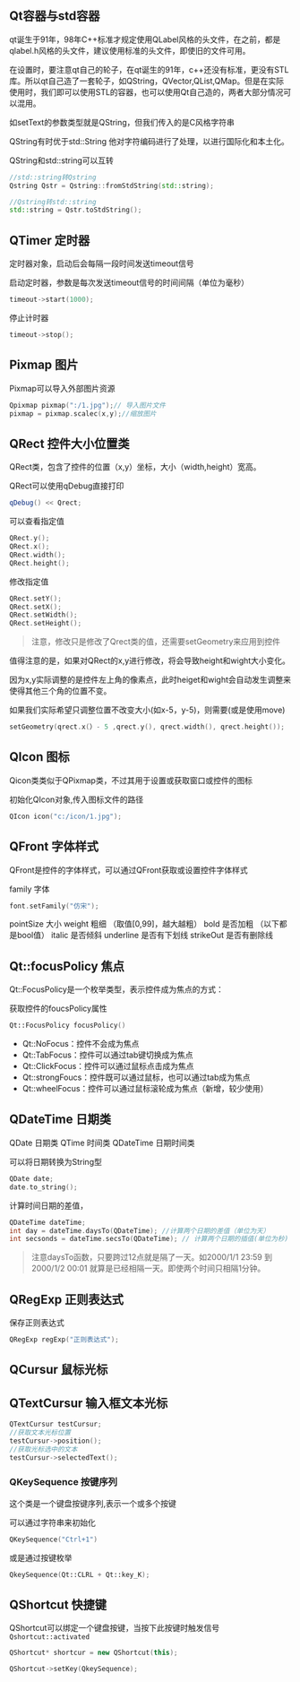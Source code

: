 ## Qt容器与std容器

qt诞生于91年，98年C++标准才规定使用QLabel风格的头文件，在之前，都是qlabel.h风格的头文件，建议使用标准的头文件，即使旧的文件可用。

在设置时，要注意qt自己的轮子，在qt诞生的91年，c++还没有标准，更没有STL库。所以qt自己造了一套轮子，如QString，QVector,QList,QMap。但是在实际使用时，我们即可以使用STL的容器，也可以使用Qt自己造的，两者大部分情况可以混用。

如setText的参数类型就是QString，但我们传入的是C风格字符串

 QString有时优于std::String 他对字符编码进行了处理，以进行国际化和本土化。

QString和std::string可以互转

```C++
//std::string转Qstring
Qstring Qstr = Qstring::fromStdString(std::string);

//Qstring转std::string
std::string = Qstr.toStdString();
```
 
## QTimer 定时器

定时器对象，启动后会每隔一段时间发送timeout信号

启动定时器，参数是每次发送timeout信号的时间间隔（单位为毫秒）
```C++
timeout->start(1000);
```

停止计时器
```C++
timeout->stop();
```
## Pixmap 图片

Pixmap可以导入外部图片资源
```C++
Qpixmap pixmap(":/1.jpg");// 导入图片文件
pixmap = pixmap.scalec(x,y);//缩放图片
```

## QRect 控件大小位置类

 QRect类，包含了控件的位置（x,y）坐标，大小（width,height）宽高。
 
QRect可以使用qDebug直接打印
```C++
qDebug() << Qrect;
```

可以查看指定值
```C++
QRect.y();
QRect.x();
QRect.width();
QRect.height();
```

修改指定值
```C++
QRect.setY();
QRect.setX();
QRect.setWidth();
QRect.setHeight();
```

> 注意，修改只是修改了Qrect类的值，还需要setGeometry来应用到控件


值得注意的是，如果对QRect的x,y进行修改，将会导致height和wight大小变化。

因为x,y实际调整的是控件左上角的像素点，此时heiget和wight会自动发生调整来使得其他三个角的位置不变。

如果我们实际希望只调整位置不改变大小(如x-5，y-5)，则需要(或是使用move)
```C++
setGeometry(qrect.x(）- 5 ,qrect.y(), qrect.width(), qrect.height());
```

## QIcon 图标

Qicon类类似于QPixmap类，不过其用于设置或获取窗口或控件的图标

初始化QIcon对象,传入图标文件的路径
```C++
QIcon icon("c:/icon/1.jpg");
```

## QFront 字体样式

QFront是控件的字体样式，可以通过QFront获取或设置控件字体样式

family 字体
```C++
font.setFamily("仿宋");
```
pointSize 大小
weight 粗细 （取值\[0,99\]，越大越粗） 
bold 是否加粗 （以下都是bool值）
italic 是否倾斜
underline 是否有下划线
strikeOut 是否有删除线
## Qt::focusPolicy 焦点
Qt::FocusPolicy是一个枚举类型，表示控件成为焦点的方式：

获取控件的foucsPolicy属性
```C++
Qt::FocusPolicy focusPolicy() 
```

- Qt::NoFocus：控件不会成为焦点
- Qt::TabFocus：控件可以通过tab键切换成为焦点
- Qt::ClickFocus：控件可以通过鼠标点击成为焦点
- Qt::strongFoucs：控件既可以通过鼠标，也可以通过tab成为焦点
- Qt::wheelFocus：控件可以通过鼠标滚轮成为焦点（新增，较少使用）

## QDateTime 日期类

QDate 日期类 QTime 时间类 QDateTime 日期时间类

可以将日期转换为String型

```C++
QDate date;
date.to_string();
```

计算时间日期的差值，
```C++
QDateTime dateTime;
int day = dateTime.daysTo(QDateTime); //计算两个日期的差值（单位为天）
int secsonds = dateTime.secsTo(QDateTime); // 计算两个日期的插值(单位为秒)
```
> 注意daysTo函数，只要跨过12点就是隔了一天。如2000/1/1 23:59 到2000/1/2 00:01 就算是已经相隔一天。即使两个时间只相隔1分钟。
## QRegExp 正则表达式

保存正则表达式
```C++
QRegExp regExp("正则表达式");
```

## QCursur 鼠标光标

## QTextCursur 输入框文本光标

```C++
QTextCursur testCursur;
//获取文本光标位置
testCursur->position();
//获取光标选中的文本
testCursur->selectedText();
```

### QKeySequence 按键序列

这个类是一个键盘按键序列,表示一个或多个按键

可以通过字符串来初始化
```C++
QKeySequence("Ctrl+1")
```

或是通过按键枚举
```C++
QkeySequence(Qt::CLRL + Qt::key_K);
```

## QShortcut 快捷键

QShortcut可以绑定一个键盘按键，当按下此按键时触发信号`Qshortcut::activated`

```C++
QShortcut* shortcur = new QShortcut(this);

QShortcut->setKey(QkeySequence);
```